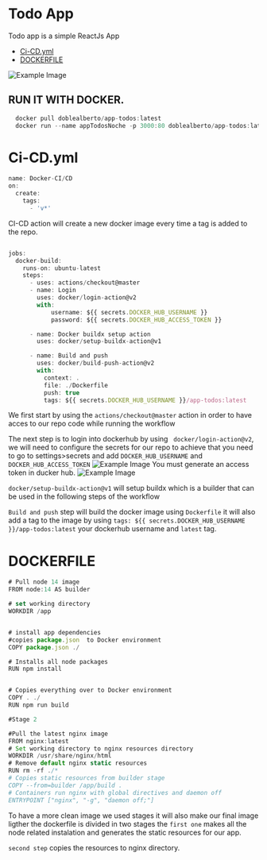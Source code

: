 # Todo App

Todo app is a simple ReactJs App 
- [Ci-CD.yml](#Ci-CD.yml)
- [DOCKERFILE](#DOCKERFILE)


![Example Image](https://drive.google.com/uc?id=1VsJwB_65ONGgvMNBziPBzWlDyXw4RYzw)

## RUN IT WITH DOCKER.
```javascript
  docker pull doblealberto/app-todos:latest
  docker run --name appTodosNoche -p 3000:80 doblealberto/app-todos:latest
```






# Ci-CD.yml

```javascript
name: Docker-CI/CD
on:
  create:
    tags:
      - 'v*'
```
CI-CD action will create a new docker image every time a tag is added to the repo.

```javascript

jobs:
  docker-build:
    runs-on: ubuntu-latest
    steps:
      - uses: actions/checkout@master
      - name: Login
        uses: docker/login-action@v2
        with:
            username: ${{ secrets.DOCKER_HUB_USERNAME }}
            password: ${{ secrets.DOCKER_HUB_ACCESS_TOKEN }}

      - name: Docker buildx setup action
        uses: docker/setup-buildx-action@v1

      - name: Build and push
        uses: docker/build-push-action@v2
        with:
          context: .
          file: ./Dockerfile
          push: true
          tags: ${{ secrets.DOCKER_HUB_USERNAME }}/app-todos:latest

```
We first start by using the `actions/checkout@master` action in order to have acces to our repo code while running the workflow

The next step is to login into dockerhub by using ` docker/login-action@v2`, we will need to configure the secrets for our repo to achieve that you need to go to settings>secrets and add `DOCKER_HUB_USERNAME` and `DOCKER_HUB_ACCESS_TOKEN`
![Example Image](https://drive.google.com/uc?id=1PqCaCuUgOQagGlXC9JYZwcrbQwYsz0xo) 
You must generate an access token in ducker hub. 
![Example Image](https://drive.google.com/uc?id=1PpH6_Wn4AAmYP8QyXdQr6W332xwpZ4QX) 

`docker/setup-buildx-action@v1` will setup buildx which is a builder that can be used in the following steps of the workflow

`Build and push` step will build the docker image using `Dockerfile` it will also add a tag to the image by using
`tags: ${{ secrets.DOCKER_HUB_USERNAME }}/app-todos:latest` your dockerhub username and `latest` tag.


# DOCKERFILE
```javascript
# Pull node 14 image
FROM node:14 AS builder

# set working directory
WORKDIR /app


# install app dependencies
#copies package.json  to Docker environment
COPY package.json ./

# Installs all node packages
RUN npm install 


# Copies everything over to Docker environment
COPY . ./
RUN npm run build

#Stage 2

#Pull the latest nginx image
FROM nginx:latest
# Set working directory to nginx resources directory
WORKDIR /usr/share/nginx/html
# Remove default nginx static resources
RUN rm -rf ./*
# Copies static resources from builder stage
COPY --from=builder /app/build .
# Containers run nginx with global directives and daemon off
ENTRYPOINT ["nginx", "-g", "daemon off;"]
```
To have a more clean image we used stages it will also make our final image ligther
the dockerfile is divided in two stages the `first one` makes all the node related instalation and generates the static
resources for our app. 

`second step` copies the resources to nginx directory.



















